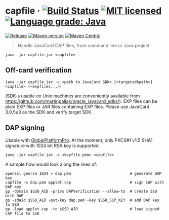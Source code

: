 # capfile · [![Build Status](https://github.com/martinpaljak/capfile/workflows/Continuous%20Integration/badge.svg?branch=master)](https://github.com/martinpaljak/capfile/actions) [![MIT licensed](https://img.shields.io/badge/license-MIT-blue.svg)](https://github.com/martinpaljak/capfile/blob/master/LICENSE) [![Language grade: Java](https://img.shields.io/lgtm/grade/java/g/martinpaljak/capfile.svg?logo=lgtm&logoWidth=18)](https://lgtm.com/projects/g/martinpaljak/capfile/context:java)
[![Release](https://img.shields.io/github/release/martinpaljak/capfile/all.svg)](https://github.com/martinpaljak/capfile/releases) [![Maven version](https://img.shields.io/maven-metadata/v?label=javacard.pro%20version&metadataUrl=https%3A%2F%2Fjavacard.pro%2Fmaven%2Fcom%2Fgithub%2Fmartinpaljak%2Fcapfile%2Fmaven-metadata.xml)](https://gist.github.com/martinpaljak/c77d11d671260e24eef6c39123345cae) [![Maven Central](https://img.shields.io/maven-central/v/com.github.martinpaljak/capfile)](https://mvnrepository.com/artifact/com.github.martinpaljak/capfile) 

> Handle JavaCard CAP files, from command line or Java project

    java -jar capfile.jar <capfile>

## Off-card verification

    java -jar capfile.jar -v <path to JavaCard SDK> [<targetsdkpath>] <capfile> [<expfiles...>]

(SDK-s usable on Unix machines are conveniently available from https://github.com/martinpaljak/oracle_javacard_sdks/). EXP files can be plain EXP files or JAR files containing EXP files. Please use JavaCard 3.0.5u3 as the SDK and verify target SDK.

## DAP signing
Usable with [GlobalPlatformPro](https://github.com/martinpaljak/GlobalPlatformPro). At the moment, only PKCS#1 v1.5 SHA1 signature with 1024 bit RSA key is supported.

    java -jar capfile.jar -s <keyfile.pem> <capfile>

A sample flow would look along the lines of:

```shell
openssl genrsa 1024 > dap.pem                          # generate DAP key
capfile -s dap.pem applet.cap                          # sign CAP with DAP key
gp -domain $SSD_AID -privs DAPVerification --allow-to  # create SSD with DAP
gp -sdaid $SSD_AID -put-key dap.pem -key $SSD_SCP_KEY  # add DAP key to SSD
gp -load applet.cap -to $SSD_AID                       # load signed CAP file to SSD
```
